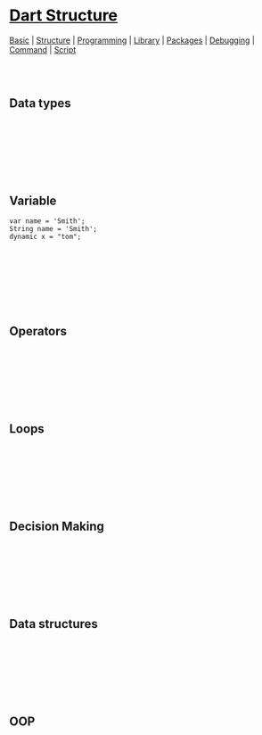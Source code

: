 <style>
.md0{margin-top: 150px;}
.md1{margin-top: 75px;}
.md2{margin-top: 50px;}
.md3{margin-top: 25px;}
.tbl1 td#header{background-color: D1ECCF}
.tbl1 tr#header{background-color: D1ECCF}
</style>

# [<span style="color:black;">Dart Structure</span>](Dart.md)
[Basic](Dart-Basic.md) | [Structure](Dart-Structure.md) | [Programming](Dart-Programming.md) | [Library](Dart-Library.md) | [Packages](Dart-Packages.md) | [Debugging](Dart-Debugging.md) | [Command](Dart-Command.md) | [Script](Dart-Script.md)
<div class="md1"></div>




## Data types



	
<div class="md0"></div>




## Variable
	var name = 'Smith';
	String name = 'Smith'; 
	dynamic x = "tom"; 
	




<div class="md0"></div>




## Operators




<div class="md0"></div>




## Loops




<div class="md0"></div>




## Decision Making




<div class="md0"></div>




## Data structures




<div class="md0"></div>




## OOP




<div class="md0"></div>